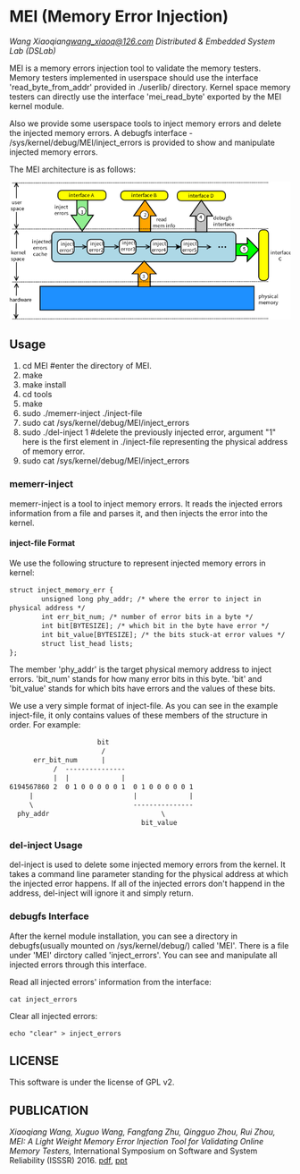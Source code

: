 # MEI (Memory Error Injection)

*Wang Xiaoqiang<wang_xiaoq@126.com> Distributed & Embedded System Lab (DSLab)*

MEI is a memory errors injection tool to validate the memory testers. Memory testers implemented in userspace should use the interface 'read_byte_from_addr' provided in ./userlib/ directory. Kernel space memory testers can directly use the interface 'mei_read_byte' exported by the MEI kernel module.

Also we provide some userspace tools to inject memory errors and delete the injected memory errors. A debugfs interface - /sys/kernel/debug/MEI/inject_errors is provided to show and manipulate injected memory errors.

The MEI architecture is as follows:

![architecture](./architecture.en.png)

## Usage
1. cd MEI #enter the directory of MEI.
2. make
3. make install
4. cd tools
5. make
6. sudo ./memerr-inject ./inject-file
7. sudo cat /sys/kernel/debug/MEI/inject_errors
8. sudo ./del-inject 1 #delete the previously injected error, argument "1" here is the first element in ./inject-file representing the physical address of memory error.
9. sudo cat /sys/kernel/debug/MEI/inject_errors

### memerr-inject
memerr-inject is a tool to inject memory errors. It reads the injected errors information from a file and parses it, and then injects the error into the kernel.

#### inject-file Format
We use the following structure to represent injected memory errors in kernel:
```
struct inject_memory_err {
        unsigned long phy_addr; /* where the error to inject in physical address */
        int err_bit_num; /* number of error bits in a byte */
        int bit[BYTESIZE]; /* which bit in the byte have error */
        int bit_value[BYTESIZE]; /* the bits stuck-at error values */
        struct list_head lists;
};
```
The member 'phy_addr' is the target physical memory address to inject errors. 'bit_num' stands for how many error bits in this byte. 'bit' and 'bit_value' stands for which bits have errors and the values of these bits.

We use a very simple format of inject-file. As you can see in the example inject-file, it only contains values of these members of the structure in order. For example:

```
                      bit
                       /
      err_bit_num      |
           /  ---------------
           |  |             |
6194567860 2  0 1 0 0 0 0 0 1  0 1 0 0 0 0 0 1
     |                         |             |
     \                         ---------------
  phy_addr                            \
                                 bit_value
```

### del-inject Usage
del-inject is used to delete some injected memory errors from the kernel. It takes a command line parameter standing for the physical address at which the injected error happens. If all of the injected errors don't happend in the address, del-inject will ignore it and simply return.

### debugfs Interface
After the kernel module installation, you can see a directory in debugfs(usually mounted on /sys/kernel/debug/) called 'MEI'. There is a file under 'MEI' dirctory called 'inject_errors'. You can see and manipulate all injected errors through this interface.

Read all injected errors' information from the interface:
```
cat inject_errors
```
Clear all injected errors:
```
echo "clear" > inject_errors
```

## LICENSE
This software is under the license of GPL v2.

## PUBLICATION
*Xiaoqiang Wang, Xuguo Wang, Fangfang Zhu, Qingguo Zhou, Rui Zhou, MEI: A Light Weight Memory Error Injection Tool for Validating Online Memory Testers,* International Symposium on Software and System Reliability (ISSSR) 2016. [pdf](mei.pdf), [ppt](mei-ppt.pdf)
